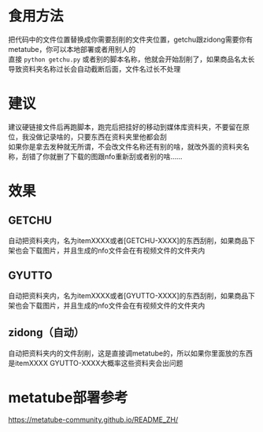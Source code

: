 # 食用方法
把代码中的文件位置替换成你需要刮削的文件夹位置，getchu跟zidong需要你有metatube，你可以本地部署或者用别人的  
直接 `python getchu.py` 或者别的脚本名称，他就会开始刮削了，如果商品名太长导致资料夹名称过长会自动截断后面，文件名过长不处理

# 建议
建议硬链接文件后再跑脚本，跑完后把挂好的移动到媒体库资料夹，不要留在原位，我没做记录啥的，只要东西在资料夹里他都会刮  
如果你是拿去发种就无所谓，不会改文件名称还有别的啥，就改外面的资料夹名称，刮错了你就删了下载的图跟nfo重新刮或者别的啥……

# 效果
## GETCHU
自动把资料夹内，名为itemXXXX或者\[GETCHU-XXXX\]的东西刮削，如果商品下架也会下载图片，并且生成的nfo文件会在有视频文件的文件夹内

## GYUTTO
自动把资料夹内，名为itemXXXX或者\[GYUTTO-XXXX\]的东西刮削，如果商品下架也会下载图片，并且生成的nfo文件会在有视频文件的文件夹内

## zidong（自动）
自动把资料夹内的文件刮削，这是直接调metatube的，所以如果你里面放的东西是itemXXXX GYUTTO-XXXX大概率这些资料夹会出问题

# metatube部署参考
https://metatube-community.github.io/README_ZH/
